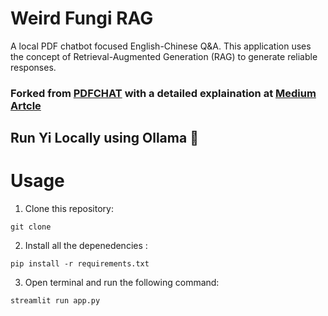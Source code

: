 # Weird Fungi RAG

A local PDF chatbot focused English-Chinese Q&A. This application uses the concept of Retrieval-Augmented Generation (RAG) to generate reliable responses.

### Forked from [PDFCHAT](https://github.com/SonicWarrior1/pdfchat) with a detailed explaination at [Medium Artcle](https://medium.com/@harjot802/building-a-local-pdf-chat-application-with-mistral-7b-llm-langchain-ollama-and-streamlit-67b314fbab57)

## Run Yi Locally using Ollama 🦙

# Usage

1. Clone this repository:
   
 ```
 git clone 
 ```
2. Install all the depenedencies :
   
```
pip install -r requirements.txt
```
3. Open terminal and run the following command:
```
streamlit run app.py
```